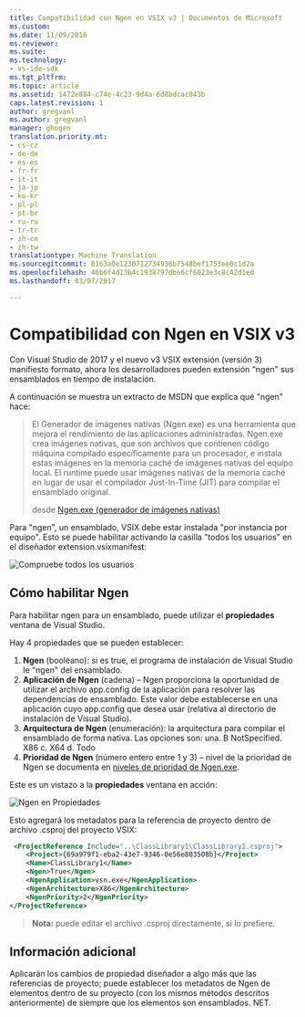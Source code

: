 ```yaml
---
title: Compatibilidad con Ngen en VSIX v3 | Documentos de Microsoft
ms.custom: 
ms.date: 11/09/2016
ms.reviewer: 
ms.suite: 
ms.technology:
- vs-ide-sdk
ms.tgt_pltfrm: 
ms.topic: article
ms.assetid: 1472e884-c74e-4c23-9d4a-6d8bdcac043b
caps.latest.revision: 1
author: gregvanl
ms.author: gregvanl
manager: ghogen
translation.priority.mt:
- cs-cz
- de-de
- es-es
- fr-fr
- it-it
- ja-jp
- ko-kr
- pl-pl
- pt-br
- ru-ru
- tr-tr
- zh-cn
- zh-tw
translationtype: Machine Translation
ms.sourcegitcommit: 8163a0e1230712734936b7548bef1753ee0c1d2a
ms.openlocfilehash: 46b6f4d13b4c1938797dbe6cf6023e3c8c42d1ed
ms.lasthandoff: 03/07/2017

---
```

# <a name="ngen-support-in-vsix-v3"></a>Compatibilidad con Ngen en VSIX v3

Con Visual Studio de 2017 y el nuevo v3 VSIX extensión (versión 3) manifiesto formato, ahora los desarrolladores pueden extensión "ngen" sus ensamblados en tiempo de instalación.

A continuación se muestra un extracto de MSDN que explica qué "ngen" hace:

>El Generador de imágenes nativas (Ngen.exe) es una herramienta que mejora el rendimiento de las aplicaciones administradas. Ngen.exe crea imágenes nativas, que son archivos que contienen código máquina compilado específicamente para un procesador, e instala estas imágenes en la memoria caché de imágenes nativas del equipo local. El runtime puede usar imágenes nativas de la memoria caché en lugar de usar el compilador Just-In-Time (JIT) para compilar el ensamblado original.
>
>desde [Ngen.exe (generador de imágenes nativas)](https://msdn.microsoft.com/en-us/library/6t9t5wcf(v=vs.110).aspx)

Para "ngen", un ensamblado, VSIX debe estar instalada "por instancia por equipo". Esto se puede habilitar activando la casilla "todos los usuarios" en el diseñador extension.vsixmanifest:

![Compruebe todos los usuarios](media/check-all-users.png)

## <a name="how-to-enable-ngen"></a>Cómo habilitar Ngen

Para habilitar ngen para un ensamblado, puede utilizar el **propiedades** ventana de Visual Studio.

Hay 4 propiedades que se pueden establecer:

1. **Ngen** (booleano): si es true, el programa de instalación de Visual Studio le "ngen" del ensamblado.
2. **Aplicación de Ngen** (cadena) – Ngen proporciona la oportunidad de utilizar el archivo app.config de la aplicación para resolver las dependencias de ensamblado. Este valor debe establecerse en una aplicación cuyo app.config que desea usar (relativa al directorio de instalación de Visual Studio).
3. **Arquitectura de Ngen** (enumeración): la arquitectura para compilar el ensamblado de forma nativa. Las opciones son: una. B NotSpecified. X86 c. X64 d. Todo
4. **Prioridad de Ngen** (número entero entre 1 y 3) – nivel de la prioridad de Ngen se documenta en [niveles de prioridad de Ngen.exe](https://msdn.microsoft.com/en-us/library/6t9t5wcf(v=vs.110).aspx#Anchor_3).

Este es un vistazo a la **propiedades** ventana en acción:

![Ngen en Propiedades](media/ngen-in-properties.png)

Esto agregará los metadatos para la referencia de proyecto dentro de archivo .csproj del proyecto VSIX:

```xml
 <ProjectReference Include="..\ClassLibrary1\ClassLibrary1.csproj">
    <Project>{69a979f1-eba2-43e7-9346-0e56e803508b}</Project>
    <Name>ClassLibrary1</Name>
    <Ngen>True</Ngen>
    <NgenApplication>vsn.exe</NgenApplication>
    <NgenArchitecture>X86</NgenArchitecture>
    <NgenPriority>2</NgenPriority>
</ProjectReference>
 ```

 >**Nota:** puede editar el archivo .csproj directamente, si lo prefiere.

## <a name="extra-information"></a>Información adicional

Aplicarán los cambios de propiedad diseñador a algo más que las referencias de proyecto; puede establecer los metadatos de Ngen de elementos dentro de su proyecto (con los mismos métodos descritos anteriormente) de siempre que los elementos son ensamblados. NET.
